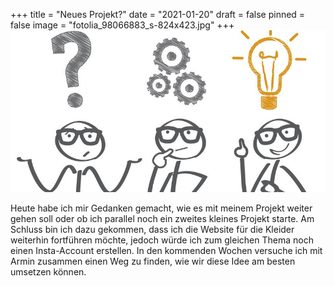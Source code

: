 +++
title = "Neues Projekt?"
date = "2021-01-20"
draft = false
pinned = false
image = "fotolia_98066883_s-824x423.jpg"
+++
![](fotolia_98066883_s-824x423.jpg)

Heute habe ich mir Gedanken gemacht, wie es mit meinem Projekt weiter gehen soll oder ob ich parallel noch ein zweites kleines Projekt starte. Am Schluss bin ich dazu gekommen, dass ich die Website für die Kleider weiterhin fortführen möchte, jedoch würde ich zum gleichen Thema noch einen Insta-Account erstellen. In den kommenden Wochen versuche ich mit Armin zusammen einen Weg zu finden, wie wir diese Idee am besten umsetzen können.